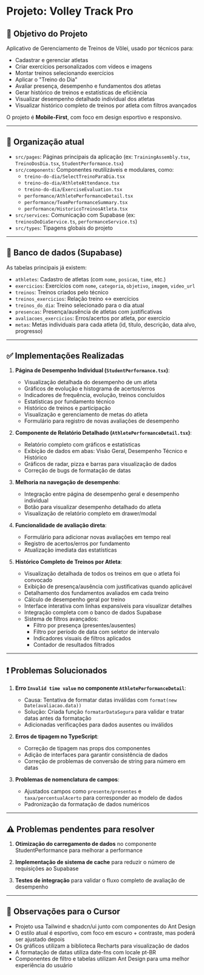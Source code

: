 # Projeto: Volley Track Pro

## 🎯 Objetivo do Projeto
Aplicativo de Gerenciamento de Treinos de Vôlei, usado por técnicos para:
- Cadastrar e gerenciar atletas
- Criar exercícios personalizados com vídeos e imagens
- Montar treinos selecionando exercícios
- Aplicar o "Treino do Dia"
- Avaliar presença, desempenho e fundamentos dos atletas
- Gerar histórico de treinos e estatísticas de eficiência
- Visualizar desempenho detalhado individual dos atletas
- Visualizar histórico completo de treinos por atleta com filtros avançados

O projeto é **Mobile-First**, com foco em design esportivo e responsivo.

---

## 📁 Organização atual

- `src/pages`: Páginas principais da aplicação (ex: `TrainingAssembly.tsx`, `TreinoDosDia.tsx`, `StudentPerformance.tsx`)
- `src/components`: Componentes reutilizáveis e modulares, como:
  - `treino-do-dia/SelectTreinoParaDia.tsx`
  - `treino-do-dia/AthleteAttendance.tsx`
  - `treino-do-dia/ExerciseEvaluation.tsx`
  - `performance/AthletePerformanceDetail.tsx`
  - `performance/TeamPerformanceSummary.tsx`
  - `performance/HistoricoTreinosAtleta.tsx`
- `src/services`: Comunicação com Supabase (ex: `treinosDoDiaService.ts`, `performanceService.ts`)
- `src/types`: Tipagens globais do projeto

---

## 🧱 Banco de dados (Supabase)

As tabelas principais já existem:

- `athletes`: Cadastro de atletas (com `nome`, `posicao`, `time`, etc.)
- `exercicios`: Exercícios com `nome`, `categoria`, `objetivo`, `imagem`, `video_url`
- `treinos`: Treinos criados pelo técnico
- `treinos_exercicios`: Relação treino <-> exercícios
- `treinos_do_dia`: Treino selecionado para o dia atual
- `presencas`: Presença/ausência de atletas com justificativas
- `avaliacoes_exercicios`: Erros/acertos por atleta, por exercício
- `metas`: Metas individuais para cada atleta (id, título, descrição, data alvo, progresso)

---

## ✅ Implementações Realizadas

1. **Página de Desempenho Individual (`StudentPerformance.tsx`)**:
   - Visualização detalhada do desempenho de um atleta
   - Gráficos de evolução e histograma de acertos/erros
   - Indicadores de frequência, evolução, treinos concluídos
   - Estatísticas por fundamento técnico
   - Histórico de treinos e participação
   - Visualização e gerenciamento de metas do atleta
   - Formulário para registro de novas avaliações de desempenho

2. **Componente de Relatório Detalhado (`AthletePerformanceDetail.tsx`)**:
   - Relatório completo com gráficos e estatísticas
   - Exibição de dados em abas: Visão Geral, Desempenho Técnico e Histórico
   - Gráficos de radar, pizza e barras para visualização de dados
   - Correção de bugs de formatação de datas

3. **Melhoria na navegação de desempenho**:
   - Integração entre página de desempenho geral e desempenho individual
   - Botão para visualizar desempenho detalhado do atleta
   - Visualização de relatório completo em drawer/modal

4. **Funcionalidade de avaliação direta**:
   - Formulário para adicionar novas avaliações em tempo real
   - Registro de acertos/erros por fundamento
   - Atualização imediata das estatísticas

5. **Histórico Completo de Treinos por Atleta**:
   - Visualização detalhada de todos os treinos em que o atleta foi convocado
   - Exibição de presença/ausência com justificativas quando aplicável
   - Detalhamento dos fundamentos avaliados em cada treino
   - Cálculo de desempenho geral por treino
   - Interface interativa com linhas expansíveis para visualizar detalhes
   - Integração completa com o banco de dados Supabase
   - Sistema de filtros avançados:
     - Filtro por presença (presentes/ausentes)
     - Filtro por período de data com seletor de intervalo
     - Indicadores visuais de filtros aplicados
     - Contador de resultados filtrados

---

## ❗ Problemas Solucionados

1. **Erro `Invalid time value` no componente `AthletePerformanceDetail`**:
   - Causa: Tentativa de formatar datas inválidas com `format(new Date(avaliacao.data))`
   - Solução: Criada função `formatarDataSegura` para validar e tratar datas antes da formatação
   - Adicionadas verificações para dados ausentes ou inválidos

2. **Erros de tipagem no TypeScript**:
   - Correção de tipagem nas props dos componentes
   - Adição de interfaces para garantir consistência de dados
   - Correção de problemas de conversão de string para número em datas

3. **Problemas de nomenclatura de campos**:
   - Ajustados campos como `presente/presentes` e `taxa/percentualAcerto` para corresponder ao modelo de dados
   - Padronização da formatação de dados numéricos

---

## ⚠️ Problemas pendentes para resolver

1. **Otimização do carregamento de dados** no componente StudentPerformance para melhorar a performance

2. **Implementação de sistema de cache** para reduzir o número de requisições ao Supabase

3. **Testes de integração** para validar o fluxo completo de avaliação de desempenho

---

## 📌 Observações para o Cursor

- Projeto usa Tailwind e shadcn/ui junto com componentes do Ant Design
- O estilo atual é esportivo, com foco em escuro + contraste, mas poderá ser ajustado depois
- Os gráficos utilizam a biblioteca Recharts para visualização de dados
- A formatação de datas utiliza date-fns com locale pt-BR
- Componentes de filtro e tabelas utilizam Ant Design para uma melhor experiência do usuário

